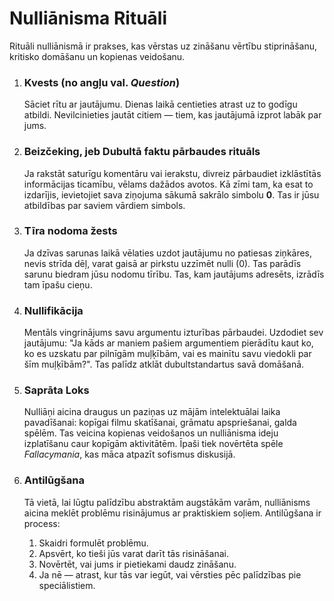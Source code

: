
# Nulliānisma Rituāli

Rituāli nulliānismā ir prakses, kas vērstas uz zināšanu vērtību stiprināšanu, kritisko domāšanu un kopienas veidošanu.

1.  ### Kvests (no angļu val. *Question*)
    Sāciet rītu ar jautājumu. Dienas laikā centieties atrast uz to godīgu atbildi. Nevilcinieties jautāt citiem — tiem, kas jautājumā izprot labāk par jums.

2.  ### Beizčeking, jeb Dubultā faktu pārbaudes rituāls
    Ja rakstāt saturīgu komentāru vai ierakstu, divreiz pārbaudiet izklāstītās informācijas ticamību, vēlams dažādos avotos. Kā zīmi tam, ka esat to izdarījis, ievietojiet sava ziņojuma sākumā sakrālo simbolu **0**. Tas ir jūsu atbildības par saviem vārdiem simbols.

3.  ### Tīra nodoma žests
    Ja dzīvas sarunas laikā vēlaties uzdot jautājumu no patiesas ziņkāres, nevis strīda dēļ, varat gaisā ar pirkstu uzzīmēt nulli (0). Tas parādīs sarunu biedram jūsu nodomu tīrību. Tas, kam jautājums adresēts, izrādīs tam īpašu cieņu.

4.  ### Nullifikācija
    Mentāls vingrinājums savu argumentu izturības pārbaudei. Uzdodiet sev jautājumu: "Ja kāds ar maniem pašiem argumentiem pierādītu kaut ko, ko es uzskatu par pilnīgām muļķībām, vai es mainītu savu viedokli par šīm muļķībām?". Tas palīdz atklāt dubultstandartus savā domāšanā.

5.  ### Saprāta Loks
    Nulliāņi aicina draugus un paziņas uz mājām intelektuālai laika pavadīšanai: kopīgai filmu skatīšanai, grāmatu apspriešanai, galda spēlēm. Tas veicina kopienas veidošanos un nulliānisma ideju izplatīšanu caur kopīgām aktivitātēm. Īpaši tiek novērtēta spēle *Fallacymania*, kas māca atpazīt sofismus diskusijā.

6.  ### Antilūgšana
    Tā vietā, lai lūgtu palīdzību abstraktām augstākām varām, nulliānisms aicina meklēt problēmu risinājumus ar praktiskiem soļiem. Antilūgšana ir process:
    1.  Skaidri formulēt problēmu.
    2.  Apsvērt, ko tieši jūs varat darīt tās risināšanai.
    3.  Novērtēt, vai jums ir pietiekami daudz zināšanu.
    4.  Ja nē — atrast, kur tās var iegūt, vai vērsties pēc palīdzības pie speciālistiem.
